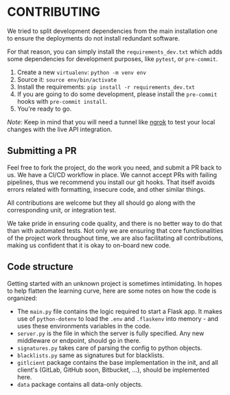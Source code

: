 # CONTRIBUTING  

We tried to split development dependencies from the main installation one to ensure the deployments do not install 
redundant software.

For that reason, you can simply install the `requirements_dev.txt` which adds some dependencies for development purposes, 
like `pytest`, or `pre-commit`.

1. Create a new `virtualenv`: `python -m venv env`
2. Source it: `source env/bin/activate`
3. Install the requirements: `pip install -r requirements_dev.txt`
4. If you are going to do some development, please install the `pre-commit` hooks with `pre-commit install`.
5. You're ready to go.

_Note_: Keep in mind that you will need a tunnel like [ngrok](https://ngrok.com) to test your local changes with the 
live API integration.


## Submitting a PR  
Feel free to fork the project, do the work you need, and submit a PR back to us. We have a CI/CD workflow in place. 
We cannot accept PRs with failing pipelines, thus we recommend you install our git hooks.
That itself avoids errors related with formatting, insecure code, and other similar things.

All contributions are welcome but they all should go along with the corresponding unit, or integration test. 

We take pride in ensuring code quality, and there is no better way to do that than with automated tests. Not only we are 
ensuring that core functionalities of the project work throughout time, we are also facilitating all contributions, 
making us confident that it is okay to on-board new code.

## Code structure  
Getting started with an unknown project is sometimes intimidating. In hopes to help flatten the learning curve, here 
are some notes on how the code is organized:

- The `main.py` file contains the logic required to start a Flask app. It makes use of `python-dotenv` to load the 
  `.env` and `.flaskenv` into memory - and uses these environments variables in the code.
- `server.py` is the file in which the server is fully specified. Any new middleware or endpoint, should go in there.
- `signatures.py` takes care of parsing the config to python objects.
- `blacklists.py` same as signatures but for blacklists.
- `gitlcient` package contains the base implementation in the init, and all client's (GitLab, GitHub soon, Bitbucket, 
  ...), should be implemented here. 
- `data` package contains all data-only objects.
